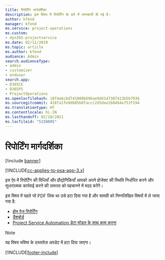 ```yaml
---
title: रिपोर्टिंग मार्गदर्शिका
description: इस विषय में रिपोर्टिंग के बारे में जानकारी दी गई है।
author: kfend
manager: kfend
ms.service: project-operations
ms.custom:
- dyn365-projectservice
ms.date: 02/11/2019
ms.topic: article
ms.author: kfend
audience: Admin
search.audienceType:
- admin
- customizer
- enduser
search.app:
- D365CE
- D365PS
- ProjectOperations
ms.openlocfilehash: 10f4a6cbd741008b696ae9dd147307413b5b7936
ms.sourcegitcommit: 418fa1fe9d605b8faccc2d5dee1b04b4e753f194
ms.translationtype: HT
ms.contentlocale: hi-IN
ms.lasthandoff: 02/10/2021
ms.locfileid: "5150805"
---
```

# <a name="reporting-guide"></a>रिपोर्टिंग मार्गदर्शिका

[!include [banner](../../includes/psa-now-project-operations.md)]

[!INCLUDE[cc-applies-to-psa-app-3.x](../../includes/cc-applies-to-psa-app-3x.md)]

इस ऐप में रिपोर्टिंग की विधियाँ और प्रौद्योगिकियाँ आपको अपने प्रोजेक्ट की स्थिति निर्धारित करने और सुधारात्मक कार्रवाई करने की ज़रूरत को पहचानने में मदद करेंगे। 

इस विषय में पहले जो PDF लिंक था उसे हटा दिया गया है और सामग्री को निम्नलिखित विषयों में ले जाया गया है:

- [होम पेज रिपोर्टिंग](../reports-reporting-dynamics-365-project-service.md)
- [डैशबोर्ड](../reports-dashboards.md)
- [Project Service Automation डेटा मॉडल के साथ काम करना](../reports-working-project-service-data-model.md)

> [!NOTE]
> यह विषय भविष्य के दस्तावेज़ अपडेट में हटा दिया जाएगा। 


[!INCLUDE[footer-include](../../includes/footer-banner.md)]